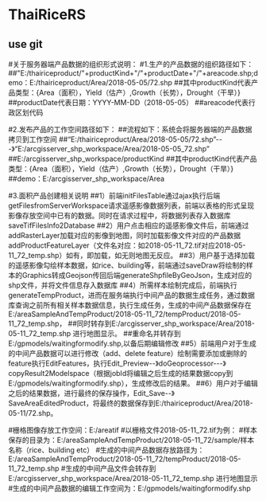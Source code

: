 # ThaiRiceRS

## use git
#关于服务器端产品数据的组织形式说明：
#1.生产的产品数据的组织路径如下：
##"E:/thairiceproduct/"+productKind+"/"+productDate+"/"+areacode.shp;demo：E:/thairiceproduct/Area/2018-05-05/72.shp
##其中productKind代表产品类型：{Area（面积），Yield（估产）,Growth（长势），Drought（干旱）}
##productDate代表日期：YYYY-MM-DD（2018-05-05）
##areacode代表行政区划代码

#2.发布产品的工作空间路径如下：
##流程如下：系统会将服务器端的产品数据拷贝到工作空间
##“E:/thairiceproduct/Area/2018-05-05/72.shp”---》“E:/arcgisserver_shp_workspace/Area/2018-05-05_72.shp”
##E:/arcgisserver_shp_workspace/productKind
##其中productKind代表产品类型：{Area（面积），Yield（估产）,Growth（长势），Drought（干旱）}
##demo：E:/arcgisserver_shp_workspace/Area

#3.面积产品创建相关说明
##1）前端initFilesTable通过ajax执行后端getFilesfromServerWorkspace请求遥感影像数据列表，前端以表格的形式呈现影像存放空间中已有的数据。同时在请求过程中，将数据列表存入数据库saveTifFilesInfo2Database
##2）用户点击相应的遥感影像文件后，前端通过addRasterLayer加载对应的影像到地图，同时加载影像文件对应的产品数据addProductFeatureLayer（文件名对应：如2018-05-11_72.tif对应2018-05-11_72_temp.shp）如有，即加载，如无则地图无反应。
##3）用户基于选择加载的遥感影像勾绘样本数据，如rice、building等，前端通过saveDraw将绘制的样本的Graphics转成Geojson传回后端generateShpfileByGeoJson，生成对应的shp文件，并将文件信息存入数据库
##4）所需样本绘制完成后，前端执行generateTempProduct，进而在服务端执行中间产品的数据生成任务，通过数据库查询之前所有相关样本数据信息，执行生成任务，生成的中间产品数据保存在E:/areaSampleAndTempProduct/2018-05-11_72/tempProduct/2018-05-11_72_temp.shp，
##同时转存到E:/arcgisserver_shp_workspace/Area/2018-05-11_72_temp.shp 进行地图显示。
##重命名并转存到E:/gpmodels/waitingformodify.shp,以备后期编辑修改
##5）前端用户对于生成的中间产品数据可以进行修改（add、delete feature）绘制需要添加或删除的feature执行EditFeatures，执行Edit_Preview--》doGeoprocessor---》copyResult2Modelspace（根据jobId将编辑之后生成的结果数据copy到E:/gpmodels/waitingformodify.shp），生成修改后的结果。
##6）用户对于编辑之后的结果数据，进行最终的保存操作，Edit_Save--》SaveAreaEditedProduct，将最终的数据保存到E:/thairiceproduct/Area/2018-05-11/72.shp。

#栅格图像存放工作空间：E:/areatif
#以栅格文件2018-05-11_72.tif为例：
#样本保存的目录为：E:/areaSampleAndTempProduct/2018-05-11_72/sample/样本名称（rice、building etc）
#生成的中间产品数据存放路径为：E:/areaSampleAndTempProduct/2018-05-11_72/tempProduct/2018-05-11_72_temp.shp
#生成的中间产品文件会转存到E:/arcgisserver_shp_workspace/Area/2018-05-11_72_temp.shp 进行地图显示
#生成的中间产品数据的编辑工作空间为：E:/gpmodels/waitingformodify.shp
